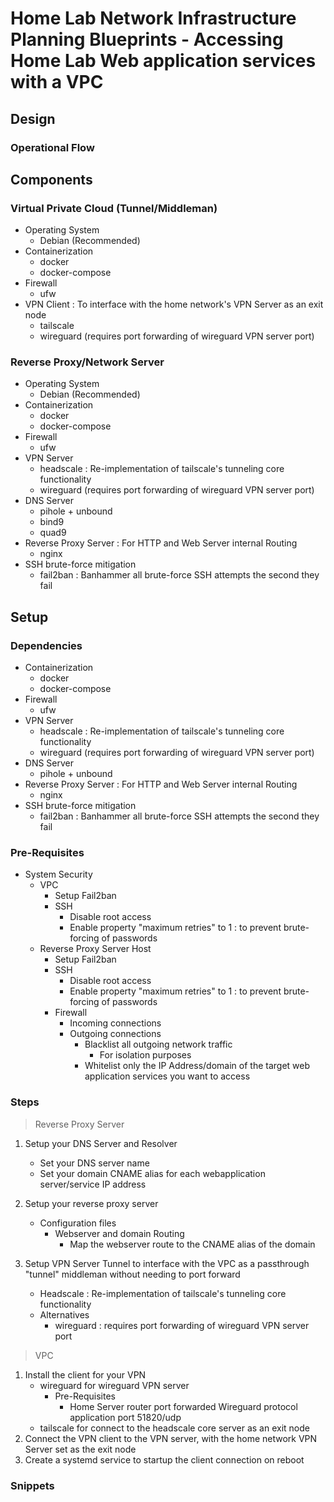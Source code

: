 # Home Lab Network Infrastructure Planning Blueprints - Accessing Home Lab Web application services with a VPC

## Design
### Operational Flow

## Components
### Virtual Private Cloud (Tunnel/Middleman)
- Operating System
    + Debian (Recommended)
- Containerization
    + docker
    + docker-compose
- Firewall
    + ufw
- VPN Client : To interface with the home network's VPN Server as an exit node
    + tailscale
    + wireguard (requires port forwarding of wireguard VPN server port)
### Reverse Proxy/Network Server
- Operating System
    + Debian (Recommended)
- Containerization
    + docker
    + docker-compose
- Firewall
    + ufw
- VPN Server
    + headscale : Re-implementation of tailscale's tunneling core functionality
    + wireguard (requires port forwarding of wireguard VPN server port)
- DNS Server
    + pihole + unbound
    + bind9
    + quad9
- Reverse Proxy Server : For HTTP and Web Server internal Routing
    + nginx
- SSH brute-force mitigation
    + fail2ban : Banhammer all brute-force SSH attempts the second they fail

## Setup
### Dependencies
- Containerization
    + docker
    + docker-compose
- Firewall
    + ufw
- VPN Server
    + headscale : Re-implementation of tailscale's tunneling core functionality
    + wireguard (requires port forwarding of wireguard VPN server port)
- DNS Server
    + pihole + unbound
- Reverse Proxy Server : For HTTP and Web Server internal Routing
    + nginx
- SSH brute-force mitigation
    + fail2ban : Banhammer all brute-force SSH attempts the second they fail

### Pre-Requisites
- System Security
    - VPC
        + Setup Fail2ban
        - SSH
            + Disable root access
            + Enable property "maximum retries" to 1 : to prevent brute-forcing of passwords
    - Reverse Proxy Server Host
        + Setup Fail2ban
        - SSH
            + Disable root access
            + Enable property "maximum retries" to 1 : to prevent brute-forcing of passwords
        - Firewall
            - Incoming connections
            - Outgoing connections
                - Blacklist all outgoing network traffic
                    + For isolation purposes
                + Whitelist only the IP Address/domain of the target web application services you want to access

### Steps

> Reverse Proxy Server
1. Setup your DNS Server and Resolver
    + Set your DNS server name
    + Set your domain CNAME alias for each webapplication server/service IP address

2. Setup your reverse proxy server
    - Configuration files
        - Webserver and domain Routing
            + Map the webserver route to the CNAME alias of the domain

3. Setup VPN Server Tunnel to interface with the VPC as a passthrough "tunnel" middleman without needing to port forward
    + Headscale : Re-implementation of tailscale's tunneling core functionality
    - Alternatives
        + wireguard : requires port forwarding of wireguard VPN server port

> VPC
1. Install the client for your VPN
    + wireguard for wireguard VPN server
        - Pre-Requisites
            + Home Server router port forwarded Wireguard protocol application port 51820/udp
    + tailscale for connect to the headscale core server as an exit node
2. Connect the VPN client to the VPN server, with the home network VPN Server set as the exit node
3. Create a systemd service to startup the client connection on reboot

### Snippets

